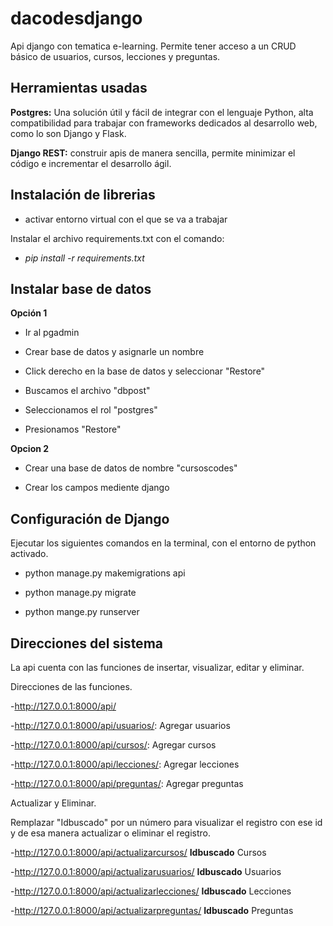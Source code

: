 # dacodesdjango
Api django con tematica e-learning. Permite tener acceso a un CRUD básico de  usuarios, cursos, lecciones y preguntas.  

## Herramientas usadas

**Postgres:** Una solución útil y fácil de integrar con el lenguaje Python, alta compatibilidad para trabajar con frameworks dedicados al desarrollo web, como lo son Django y Flask.

**Django REST:** construir apis de manera sencilla, permite minimizar el código e incrementar el desarrollo ágil. 



## Instalación de librerias

- activar entorno virtual con el que se va a trabajar

Instalar el archivo requirements.txt con el comando:

- *pip install -r requirements.txt*

## Instalar base de datos 

**Opción 1**

- Ir al pgadmin

- Crear base de datos y asignarle un nombre

- Click derecho en la base de datos y seleccionar "Restore"

- Buscamos el archivo "dbpost"

- Seleccionamos el rol "postgres"

- Presionamos "Restore"


**Opcion 2**

- Crear una base de datos de nombre "cursoscodes"

- Crear los campos mediente django


## Configuración de Django

Ejecutar los siguientes comandos en la terminal, con el entorno de python activado.

- python manage.py makemigrations api

- python manage.py migrate

- python mange.py runserver


## Direcciones del sistema

La api cuenta con las funciones de insertar, visualizar, editar y eliminar.

Direcciones de las funciones.

-http://127.0.0.1:8000/api/

-http://127.0.0.1:8000/api/usuarios/: Agregar usuarios

-http://127.0.0.1:8000/api/cursos/: Agregar cursos

-http://127.0.0.1:8000/api/lecciones/: Agregar lecciones

-http://127.0.0.1:8000/api/preguntas/: Agregar preguntas

Actualizar y Eliminar.

Remplazar "Idbuscado" por un número para visualizar el registro con ese id y de esa manera actualizar o eliminar el registro.

-http://127.0.0.1:8000/api/actualizarcursos/ **Idbuscado** Cursos

-http://127.0.0.1:8000/api/actualizarusuarios/ **Idbuscado** Usuarios

-http://127.0.0.1:8000/api/actualizarlecciones/ **Idbuscado** Lecciones

-http://127.0.0.1:8000/api/actualizarpreguntas/ **Idbuscado** Preguntas

